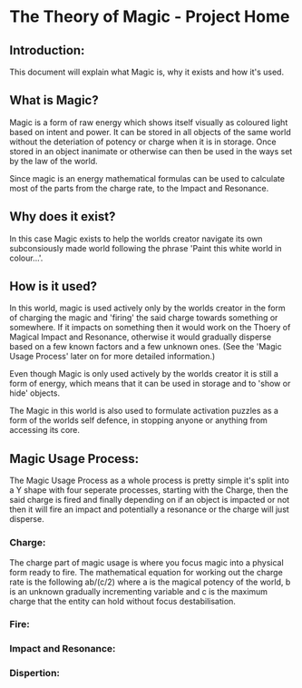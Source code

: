 # The Theory of Magic - Project Home

## Introduction:
This document will explain what Magic is, why it exists and how it's used.

## What is Magic?
Magic is a form of raw energy which shows itself visually as coloured light based on intent and power. It can be stored in all objects of the same world without the deteriation of potency or charge when it is in storage. Once stored in an object inanimate or otherwise can then be used in the ways set by the law of the world. 

Since magic is an energy mathematical formulas can be used to calculate most of the parts from the charge rate, to the Impact and Resonance.

## Why does it exist?
In this case Magic exists to help the worlds creator navigate its own subconsiously made world following the phrase 'Paint this white world in colour...'.

## How is it used?
In this world, magic is used actively only by the worlds creator in the form of charging the magic and 'firing' the said charge towards something or somewhere. If it impacts on something then it would work on the Thoery of Magical Impact and Resonance, otherwise it would gradually disperse based on a few known factors and a few unknown ones. (See the 'Magic Usage Process' later on for more detailed information.)

Even though Magic is only used actively by the worlds creator it is still a form of energy, which means that it can be used in storage and to 'show or hide' objects. 

The Magic in this world is also used to formulate activation puzzles as a form of the worlds self defence, in stopping anyone or anything from accessing its core. 

## Magic Usage Process:
The Magic Usage Process as a whole process is pretty simple it's split into a Y shape with four seperate processes, starting with the Charge, then the said charge is fired and finally depending on if an object is impacted or not then it will fire an impact and potentially a resonance or the charge will just disperse.

### Charge:
The charge part of magic usage is where you focus magic into a physical form ready to fire. The mathematical equation for working out the charge rate is the following ab/(c/2) where a is the magical potency of the world, b is an unknown gradually incrementing variable and c is the maximum charge that the entity can hold without focus destabilisation.

### Fire:


### Impact and Resonance:


### Dispertion:
